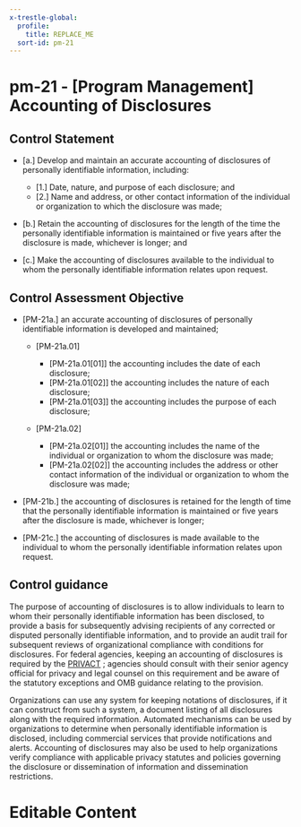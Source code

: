 ```yaml
---
x-trestle-global:
  profile:
    title: REPLACE_ME
  sort-id: pm-21
---
```


# pm-21 - \[Program Management\] Accounting of Disclosures

## Control Statement

- \[a.\] Develop and maintain an accurate accounting of disclosures of personally identifiable information, including:

  - \[1.\] Date, nature, and purpose of each disclosure; and
  - \[2.\] Name and address, or other contact information of the individual or organization to which the disclosure was made;

- \[b.\] Retain the accounting of disclosures for the length of the time the personally identifiable information is maintained or five years after the disclosure is made, whichever is longer; and

- \[c.\] Make the accounting of disclosures available to the individual to whom the personally identifiable information relates upon request.

## Control Assessment Objective

- \[PM-21a.\] an accurate accounting of disclosures of personally identifiable information is developed and maintained;

  - \[PM-21a.01\]

    - \[PM-21a.01[01]\] the accounting includes the date of each disclosure;
    - \[PM-21a.01[02]\] the accounting includes the nature of each disclosure;
    - \[PM-21a.01[03]\] the accounting includes the purpose of each disclosure;

  - \[PM-21a.02\]

    - \[PM-21a.02[01]\] the accounting includes the name of the individual or organization to whom the disclosure was made;
    - \[PM-21a.02[02]\] the accounting includes the address or other contact information of the individual or organization to whom the disclosure was made;

- \[PM-21b.\] the accounting of disclosures is retained for the length of time that the personally identifiable information is maintained or five years after the disclosure is made, whichever is longer;

- \[PM-21c.\] the accounting of disclosures is made available to the individual to whom the personally identifiable information relates upon request.

## Control guidance

The purpose of accounting of disclosures is to allow individuals to learn to whom their personally identifiable information has been disclosed, to provide a basis for subsequently advising recipients of any corrected or disputed personally identifiable information, and to provide an audit trail for subsequent reviews of organizational compliance with conditions for disclosures. For federal agencies, keeping an accounting of disclosures is required by the [PRIVACT](#18e71fec-c6fd-475a-925a-5d8495cf8455) ; agencies should consult with their senior agency official for privacy and legal counsel on this requirement and be aware of the statutory exceptions and OMB guidance relating to the provision.

Organizations can use any system for keeping notations of disclosures, if it can construct from such a system, a document listing of all disclosures along with the required information. Automated mechanisms can be used by organizations to determine when personally identifiable information is disclosed, including commercial services that provide notifications and alerts. Accounting of disclosures may also be used to help organizations verify compliance with applicable privacy statutes and policies governing the disclosure or dissemination of information and dissemination restrictions.

# Editable Content

<!-- Make additions and edits below -->
<!-- The above represents the contents of the control as received by the profile, prior to additions. -->
<!-- If the profile makes additions to the control, they will appear below. -->
<!-- The above markdown may not be edited but you may edit the content below, and/or introduce new additions to be made by the profile. -->
<!-- If there is a yaml header at the top, parameter values may be edited. Use --set-parameters to incorporate the changes during assembly. -->
<!-- The content here will then replace what is in the profile for this control, after running profile-assemble. -->
<!-- The current profile has no added parts for this control, but you may add new ones here. -->
<!-- Each addition must have a heading either of the form ## Control my_addition_name -->
<!-- or ## Part a. (where the a. refers to one of the control statement labels.) -->
<!-- "## Control" parts are new parts added after the statement part. -->
<!-- "## Part" parts are new parts added into the top-level statement part with that label. -->
<!-- Subparts may be added with nested hash levels of the form ### My Subpart Name -->
<!-- underneath the parent ## Control or ## Part being added -->
<!-- See https://ibm.github.io/compliance-trestle/tutorials/ssp_profile_catalog_authoring/ssp_profile_catalog_authoring for guidance. -->
